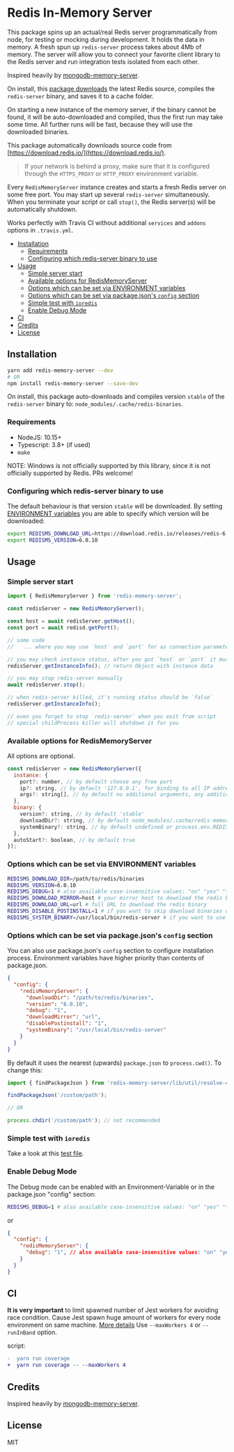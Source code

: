 # Redis In-Memory Server

This package spins up an actual/real Redis server programmatically from node, for testing or mocking during development. It holds the data in memory. A fresh spun up `redis-server` process takes about 4Mb of memory. The server will allow you to connect your favorite client library to the Redis server and run integration tests isolated from each other.

Inspired heavily by [mongodb-memory-server](https://npmjs.com/package/mongodb-memory-server).

On install, this [package downloads](#configuring-which-redis-server-binary-to-use) the latest Redis source, compiles the `redis-server` binary, and saves it to a cache folder.

On starting a new instance of the memory server, if the binary cannot be found, it will be auto-downloaded and compiled, thus the first run may take some time. All further runs will be fast, because they will use the downloaded binaries.

This package automatically downloads source code from [https://download.redis.io/](https://download.redis.io/).

> If your network is behind a proxy, make sure that it is configured through the `HTTPS_PROXY` or `HTTP_PROXY` environment variable.

Every `RedisMemoryServer` instance creates and starts a fresh Redis server on some free port. You may start up several `redis-server` simultaneously. When you terminate your script or call `stop()`, the Redis server(s) will be automatically shutdown.

Works perfectly with Travis CI without additional `services` and `addons` options in `.travis.yml`.

- [Installation](#installation)
  - [Requirements](#requirements)
  - [Configuring which redis-server binary to use](#configuring-which-redis-server-binary-to-use)
- [Usage](#usage)
  - [Simple server start](#simple-server-start)
  - [Available options for RedisMemoryServer](#available-options-for-redismemoryserver)
  - [Options which can be set via ENVIRONMENT variables](#options-which-can-be-set-via-environment-variables)
  - [Options which can be set via package.json's `config` section](#options-which-can-be-set-via-packagejsons-config-section)
  - [Simple test with `ioredis`](#simple-test-with-ioredis)
  - [Enable Debug Mode](#enable-debug-mode)
- [CI](#ci)
- [Credits](#credits)
- [License](#license)

## Installation

```bash
yarn add redis-memory-server --dev
# OR
npm install redis-memory-server --save-dev
```

On install, this package auto-downloads and compiles version `stable` of the `redis-server` binary to: `node_modules/.cache/redis-binaries`.

### Requirements

- NodeJS: 10.15+
- Typescript: 3.8+ (if used)
- `make`

NOTE: Windows is not officially supported by this library, since it is not officially supported by Redis. PRs welcome!

### Configuring which redis-server binary to use

The default behaviour is that version `stable` will be downloaded. By setting [ENVIRONMENT variables](#options-which-can-be-set-via-environment-variables) you are able to specify which version will be downloaded:

```bash
export REDISMS_DOWNLOAD_URL=https://download.redis.io/releases/redis-6.0.10.tar.gz
export REDISMS_VERSION=6.0.10
```

## Usage

### Simple server start

```js
import { RedisMemoryServer } from 'redis-memory-server';

const redisServer = new RedisMemoryServer();

const host = await redisServer.getHost();
const port = await redisd.getPort();

// some code
//   ... where you may use `host` and `port` for as connection parameters for redis

// you may check instance status, after you got `host` or `port` it must be `true`
redisServer.getInstanceInfo(); // return Object with instance data

// you may stop redis-server manually
await redisServer.stop();

// when redis-server killed, it's running status should be `false`
redisServer.getInstanceInfo();

// even you forget to stop `redis-server` when you exit from script
// special childProcess killer will shutdown it for you
```

### Available options for RedisMemoryServer

All options are optional.

```js
const redisServer = new RedisMemoryServer({
  instance: {
    port?: number, // by default choose any free port
    ip?: string, // by default '127.0.0.1', for binding to all IP addresses set it to `::,0.0.0.0`,
    args?: string[], // by default no additional arguments, any additional command line arguments for `redisd` `redisd` (ex. ['--notablescan'])
  },
  binary: {
    version?: string, // by default 'stable'
    downloadDir?: string, // by default node_modules/.cache/redis-memory-server/redis-binaries
    systemBinary?: string, // by default undefined or process.env.REDISMS_SYSTEM_BINARY
  },
  autoStart?: boolean, // by default true
});
```

### Options which can be set via ENVIRONMENT variables

```sh
REDISMS_DOWNLOAD_DIR=/path/to/redis/binaries
REDISMS_VERSION=6.0.10
REDISMS_DEBUG=1 # also available case-insensitive values: "on" "yes" "true"
REDISMS_DOWNLOAD_MIRROR=host # your mirror host to download the redis binary
REDISMS_DOWNLOAD_URL=url # full URL to download the redis binary
REDISMS_DISABLE_POSTINSTALL=1 # if you want to skip download binaries on `npm i` command
REDISMS_SYSTEM_BINARY=/usr/local/bin/redis-server # if you want to use an existing binary already on your system.
```

### Options which can be set via package.json's `config` section

You can also use package.json's `config` section to configure installation process.
Environment variables have higher priority than contents of package.json.

```json
{
  "config": {
    "redisMemoryServer": {
      "downloadDir": "/path/to/redis/binaries",
      "version": "6.0.10",
      "debug": "1",
      "downloadMirror": "url",
      "disablePostinstall": "1",
      "systemBinary": "/usr/local/bin/redis-server"
    }
  }
}
```

By default it uses the nearest (upwards) `package.json` to `process.cwd()`.
To change this:

```ts
import { findPackageJson } from 'redis-memory-server/lib/util/resolve-config';

findPackageJson('/custom/path');

// OR

process.chdir('/custom/path'); // not recommended
```

### Simple test with `ioredis`

Take a look at this [test file](https://github.com/mhassan1/redis-memory-server/blob/main/src/__tests__/singleDB-test.ts).

### Enable Debug Mode

The Debug mode can be enabled with an Environment-Variable or in the package.json "config" section:

```sh
REDISMS_DEBUG=1 # also available case-insensitive values: "on" "yes" "true"
```

or

```json
{
  "config": {
    "redisMemoryServer": {
      "debug": "1", // also available case-insensitive values: "on" "yes" "true"
    }
  }
}
```

## CI

**It is very important** to limit spawned number of Jest workers for avoiding race condition. Cause Jest spawn huge amount of workers for every node environment on same machine. [More details](https://github.com/facebook/jest/issues/3765)
Use `--maxWorkers 4` or `--runInBand` option.

script:

```diff
-  yarn run coverage
+  yarn run coverage -- --maxWorkers 4
```

## Credits

Inspired heavily by [mongodb-memory-server](https://npmjs.com/package/mongodb-memory-server).

## License

MIT
